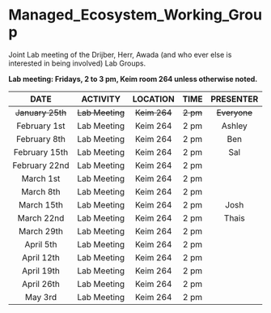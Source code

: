 # Managed_Ecosystem_Working_Group

Joint Lab meeting of the Drijber, Herr, Awada (and who ever else is interested in being involved) Lab Groups.

__Lab meeting: Fridays, 2 to 3 pm, Keim room 264 unless otherwise noted.__

**DATE** | **ACTIVITY** | **LOCATION** | **TIME** | **PRESENTER**
:-----:|:-----:|:-----:|:-----:|:-----:
~~January 25th~~ | ~~Lab Meeting~~ | ~~Keim 264~~ | ~~2 pm~~ | ~~Everyone~~
February 1st | Lab Meeting | Keim 264 | 2 pm | Ashley
February 8th | Lab Meeting | Keim 264 | 2 pm | Ben
February 15th | Lab Meeting | Keim 264 | 2 pm | Sal 
February 22nd | Lab Meeting | Keim 264 | 2 pm | 
March 1st | Lab Meeting | Keim 264 | 2 pm | 
March 8th | Lab Meeting | Keim 264 | 2 pm | 
March 15th | Lab Meeting | Keim 264 | 2 pm | Josh
March 22nd | Lab Meeting | Keim 264 | 2 pm | Thais
March 29th | Lab Meeting | Keim 264 | 2 pm | 
April 5th | Lab Meeting | Keim 264 | 2 pm | 
April 12th | Lab Meeting | Keim 264 | 2 pm | 
April 19th | Lab Meeting | Keim 264 | 2 pm | 
April 26th | Lab Meeting | Keim 264 | 2 pm | 
May 3rd | Lab Meeting | Keim 264 | 2 pm | 
